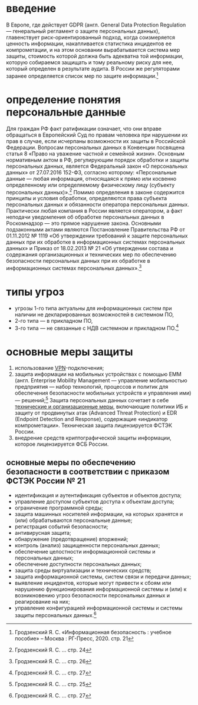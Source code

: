 # введение
В Европе, где действует GDPR (англ. General Data Protection Regulation — генеральный регламент о защите персональных данных),  главенствует риск-ориентированный подход, когда соизмеряется ценность информации, накапливается статистика инцидентов ее компрометации, и на этом основании вырабатывается система мер защиты, стоимость которой должна быть адекватна той информации, которую собираемся защищать и тому реальному риску для нее, который определен в результате аудита. В России же регуляторами заранее определяется список мер по защите информации.[^1]
# определение понятия персональные данные
Для граждан РФ факт ратификации означает, что они вправе обращаться в Европейский Суд по правам человека при нарушении их прав в случае, если исчерпаны возможности их защиты в Российской Федерации. Вопросам персональных данных в Конвенции посвящена статья 8 «Право на уважение частной и семейной жизни». Основным нормативным актом в РФ, регулирующим порядок обработки и защиты персональных данных, является Федеральный закон «О персональных данных» от 27.07.2016 152-ФЗ, согласно которому: «Персональные данные — любая информация, относящаяся к прямо или косвенно определенному или определяемому физическому лицу (субъекту персональных данных)».[^2] 
Помимо определения в законе содержится принципы и условия обработки, определяются права субъекта персональных данных и обязанности оператора персональных данных. Практически любая компания в России является оператором, а факт неподачи уведомления об обработке персональных данных в Роскомнадзор — это прямое нарушение закона. Основными подзаконными актами являются Постановление Правительства РФ от 01.11.2012 № 1119 «Об утверждении требований к защите персональных данных при их обработке в информационных системах персональных данных» и Приказ от 18.02.2013 № 21 «Об утверждении состава и содержания организационных и технических мер по обеспечению безопасности персональных данных при их обработке в информационных системах персональных данных».[^3] 
# типы угроз
- угрозы 1-го типа актуальны для информационных систем при наличии не декларированных возможностей в системном ПО,
- 2-го типа — в прикладном ПО,
- 3-го типа — не связанные с НДВ системном и прикладном ПО.[^4] 
# основные меры защиты
1. использование [VPN](vpn.md)-подключения;
2. защита информации на мобильных устройствах с помощью EMM (англ. Enterprise Mobility Management — управление мобильностью предприятия — набор технологий, процессов и политик для обеспечения безопасности мобильных устройств и управления ими) — решений;[^5]
Защита персональных данных сочетает в себе [технические и организационные меры](sec-actions.md), включающие политики ИБ и защиту от продвинутых атак (Advanced Threat Protection) и EDR (Endpoint Detection and Response), содержащие «индикатор компрометации». Техническая защита лицензируется ФСТЭК России. 
3. внедрение средств криптографической защиты информации, которое лицензируется ФСБ России. 
## основные меры по обеспечению безопасности в соответствии с приказом ФСТЭК России № 21
- идентификация и аутентификация субъектов и объектов доступа;
- управление доступом субъектов доступа к объектам доступа;
- ограничение программной среды;
- защита машинных носителей информации, на которых хранятся и (или) обрабатываются персональные данные;
- регистрация событий безопасности;
- антивирусная защита;
- обнаружение (предотвращение) вторжений;
- контроль (анализ) защищенности персональных данных;
- обеспечение целостности информационной системы и персональных данных;
- обеспечение доступности персональных данных;
- защита среды виртуализации и технических средств;
- защита информационной системы, систем связи и передачи данных;
- выявление инцидентов, которые могут привести к сбоям или нарушению функционирования информационной системы и (или) к возникновению угроз безопасности персональных данных и реагирование на них;
- управление конфигурацией информационной системы и системы защиты персональных данных.[^4]

[^1]: Гродзенский Я. С. «Информационная безопасность : учебное пособие» – Москва : РГ-Пресс, 2020. стр. 21
[^2]: Гродзенский Я. С. … стр. 24
[^3]: Гродзенский Я. С. … стр. 26
[^4]: Гродзенский Я. С. … стр. 27
[^5]: Гродзенский Я. С. … стр. 25